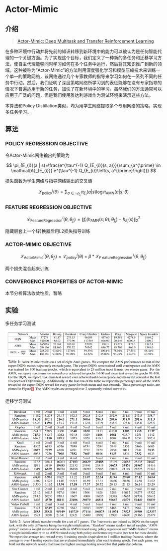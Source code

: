 # Actor-Mimic

## 介绍

> [Actor-Mimic: Deep Multitask and Transfer Reinforcement Learning](https://arxiv.org/pdf/1511.06342.pdf)

在多种环境中行动并将先前的知识转移到新环境中的能力可以被认为是任何智能代理的一个关键方面。为了实现这个目标，我们定义了一种新的多任务和迁移学习方法，使自主代理能够同时学习如何在多个任务中运行，然后将其知识推广到新的领域。这种被称为“Actor-Mimic”的方法利用深度强化学习和模型压缩技术来训练一个单一的策略网络，该网络通过几个专家教师的指导来学习如何在一系列不同的任务中行动。然后，我们证明了深层策略网络所学习到的表征能够在没有专家指导的情况下普遍适用于新的任务，加快了在新环境中的学习。虽然我们的方法通常可以应用于广泛的问题，但是我们使用雅达利游戏作为测试环境来演示这些方法。

本算法和Policy Distillation类似，均为用学生网络提取多个专用网络的策略，实现多任务学习。

## 算法

### POLICY REGRESSION OBJECTIVE

令Actor-Mimic网络输出的策略为

$$
\pi_{E_{i}}(a | s)=\frac{e^{\tau^{-1} Q_{E_{i}}(s, a)}}{\sum_{a^{\prime} \in \mathcal{A}_{E_{i}}} e^{\tau^{-1} Q_{E_{i}}\left(s, a^{\prime}\right)}}
$$

损失函数为学生网络与指导网络输出的交叉熵

$$
\mathcal{L}_{\text {policy}}^{i}(\theta)=\sum_{a \in \mathcal{A}_{E_{i}}} \pi_{E_{i}}(a | s) \log \pi_{\mathrm{AMN}}(a | s ; \theta)
$$

### FEATURE REGRESSION OBJECTIVE

$$
\mathcal{L}_{\text {FeatureRegression}}^{i}\left(\theta, \theta_{f_{i}}\right)=\left\|f_{i}\left(h_{\mathrm{AMN}}(s ; \theta) ; \theta_{f_{i}}\right)-h_{E_{i}}(s)\right\|_{2}^{2}
$$

隐藏层套上一个f转换器后用L2损失指导训练

### ACTOR-MIMIC OBJECTIVE

$$
\mathcal{L}_{\text {ActorMimic}}^{i}\left(\theta, \theta_{f_{i}}\right)=\mathcal{L}_{p o l i c y}^{i}(\theta)+\beta * \mathcal{L}_{F \text { eatureRegression }}^{i}\left(\theta, \theta_{f_{i}}\right)
$$

两个损失混合起来训练

### CONVERGENCE PROPERTIES OF ACTOR-MIMIC

本节分析算法收敛性质，暂略

## 实验

多任务学习测试

![](../../.gitbook/assets/image%20%2852%29.png)

迁移学习测试

![](../../.gitbook/assets/image%20%2816%29.png)



